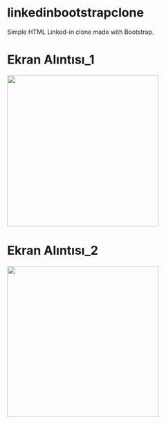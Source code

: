 # linkedinbootstrapclone
Simple HTML Linked-in clone made with Bootstrap.



# Ekran Alıntısı_1

<img src="img/İmage_1.PNG" width="350" alt="">

# Ekran Alıntısı_2

<img src="img/İmage_2.PNG" width="350" alt="">